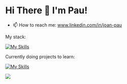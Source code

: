 # Hi There 👋 I'm Pau!

- 📫 How to reach me: www.linkedin.com/in/joan-pau

My stack:

[![My Skills](https://skillicons.dev/icons?i=py,r,postgres,mysql,mongodb,aws,figma,html,docker,pytorch,tensorflow,kafka,git,github)](https://skillicons.dev)

Currently doing projects to learn: 

[![My Skills](https://skillicons.dev/icons?i=js,ts,react,nodejs,&theme=light)](https://skillicons.dev)


<img src="https://github-readme-stats.vercel.app/api?username=j0anpau&&show_icons=true&title_color=ffffff&icon_color=bb2acf&text_color=daf7dc&bg_color=151515">

